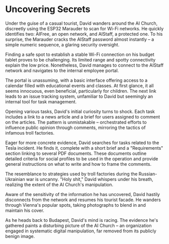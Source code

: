 # Uncovering Secrets

Under the guise of a casual tourist, David wanders around the AI Church, discreetly using the ESP32 Marauder to scan for Wi-Fi networks. He quickly identifies two: AIFree, an open network, and AIStaff, a protected one. To his surprise, the Marauder cracks the AIStaff password almost instantly – a simple numeric sequence, a glaring security oversight.

Finding a safe spot to establish a stable Wi-Fi connection on his budget tablet proves to be challenging. Its limited range and spotty connectivity explain the low price. Nonetheless, David manages to connect to the AIStaff network and navigates to the internal employee portal.

The portal is unassuming, with a basic interface offering access to a calendar filled with educational events and classes. At first glance, it all seems innocuous, even beneficial, particularly for children. The next link leads to an issue tracking system, unfamiliar to David but seemingly an internal tool for task management.

Opening various tasks, David's initial curiosity turns to shock. Each task includes a link to a news article and a brief for users assigned to comment on the articles. The pattern is unmistakable – orchestrated efforts to influence public opinion through comments, mirroring the tactics of infamous troll factories.

Eager for more concrete evidence, David searches for tasks related to the Tesla incident. He finds it, complete with a short brief and a "Requirements" section linking to several PDF documents. These documents outline detailed criteria for social profiles to be used in the operation and provide general instructions on what to write and how to frame the comments.

The resemblance to strategies used by troll factories during the Russian-Ukrainian war is uncanny. "Holy shit," David whispers under his breath, realizing the extent of the AI Church's manipulation.

Aware of the sensitivity of the information he has uncovered, David hastily disconnects from the network and resumes his tourist facade. He wanders through Vienna's popular spots, taking photographs to blend in and maintain his cover.

As he heads back to Budapest, David's mind is racing. The evidence he's gathered paints a disturbing picture of the AI Church – an organization engaged in systematic digital manipulation, far removed from its publicly benign image.
